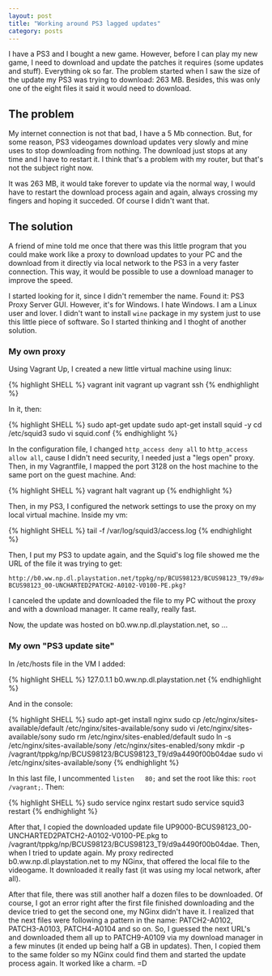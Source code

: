 ```yaml
---
layout: post
title: "Working around PS3 lagged updates"
category: posts
---
```


I have a PS3 and I bought a new game. However, before I can play my new game,
I need to download and update the patches it requires (some updates and stuff).
Everything ok so far. The problem started when I saw the size of the update my PS3
was trying to download: 263 MB. Besides, this was only one of the eight files it
said it would need to download.

## The problem

My internet connection is not that bad, I have a 5 Mb connection. But, for some
reason, PS3 videogames download updates very slowly and mine uses to stop downloading
from nothing. The download just stops at any time and I have to restart it.
I think that's a problem with my router, but that's not the subject right now.

It was 263 MB, it would take forever to update via the normal way, I would have to
restart the download process again and again, always crossing my fingers and hoping
it succeded. Of course I didn't want that.

## The solution

A friend of mine told me once that there was this little program that you could
make work like a proxy to download updates to your PC and the download from
it directly via local network to the PS3 in a very faster connection. This way,
it would be possible to use a download manager to improve the speed.

I started looking for it, since I didn't remember the name. Found it: PS3 Proxy
Server GUI. However, it's for Windows. I hate Windows. I am a Linux user and
lover. I didn't want to install `wine` package in my system just to use this little piece
of software. So I started thinking and I thoght of another solution.

### My own proxy

Using Vagrant Up, I created a new little virtual machine using linux:

{% highlight SHELL %}
vagrant init
vagrant up
vagrant ssh
{% endhighlight %}

In it, then:

{% highlight SHELL %}
sudo apt-get update
sudo apt-get install squid -y
cd /etc/squid3
sudo vi squid.conf
{% endhighlight %}

In the configuration file, I changed `http_access deny all` to `http_access allow all`,
cause I didn't need security, I needed just a "legs open" proxy. Then, in my
Vagrantfile, I mapped the port 3128 on the host machine to the same port on the
guest machine. And:

{% highlight SHELL %}
vagrant halt
vagrant up
{% endhighlight %}

Then, in my PS3, I configured the network settings to use the proxy on my local
virtual machine. Inside my vm:

{% highlight SHELL %}
tail -f /var/log/squid3/access.log
{% endhighlight %}

Then, I put my PS3 to update again, and the Squid's log file showed me the URL
of the file it was trying to get:

```
http://b0.ww.np.dl.playstation.net/tppkg/np/BCUS98123/BCUS98123_T9/d9a4490f00b04dae/UP9000-BCUS98123_00-UNCHARTED2PATCH2-A0102-V0100-PE.pkg?
```

I canceled the update and downloaded the file to my PC without the proxy and with a download
manager. It came really, really fast.

Now, the update was hosted on b0.ww.np.dl.playstation.net, so ...

### My own "PS3 update site"

In /etc/hosts file in the VM I added:

{% highlight SHELL %}
127.0.1.1       b0.ww.np.dl.playstation.net
{% endhighlight %}

And in the console:

{% highlight SHELL %}
sudo apt-get install nginx
sudo cp /etc/nginx/sites-available/default /etc/nginx/sites-available/sony
sudo vi /etc/nginx/sites-available/sony
sudo rm /etc/nginx/sites-enabled/default
sudo ln -s /etc/nginx/sites-available/sony /etc/nginx/sites-enabled/sony
mkdir -p /vagrant/tppkg/np/BCUS98123/BCUS98123_T9/d9a4490f00b04dae
sudo vi /etc/nginx/sites-available/sony
{% endhighlight %}

In this last file, I uncommented `listen   80;` and set the root like this:
`root /vagrant;`. Then:

{% highlight SHELL %}
sudo service nginx restart
sudo service squid3 restart
{% endhighlight %}

After that, I copied the downloaded update file UP9000-BCUS98123_00-UNCHARTED2PATCH2-A0102-V0100-PE.pkg
to /vagrant/tppkg/np/BCUS98123/BCUS98123_T9/d9a4490f00b04dae. Then, when I tried
to update again. My proxy redirected b0.ww.np.dl.playstation.net to my NGinx,
that offered the local file to the videogame. It downloaded it really fast (it
was using my local network, after all).

After that file, there was still another half a dozen files to be downloaded. Of course,
I got an error right after the first file finished downloading and the device
tried to get the second one, my NGinx didn't have it. I realized
that the next files were following a pattern in the name: PATCH2-A0102, PATCH3-A0103,
PATCH4-A0104 and so on. So, I guessed the next URL's and downloaded them all
up to PATCH9-A0109 via my download manager in a few minutes (it ended up being
half a GB in updates). Then, I copied them to the same folder so my NGinx
could find them and started the update process again. It worked like a charm. =D
